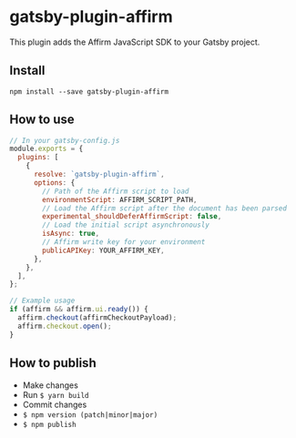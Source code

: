 # gatsby-plugin-affirm

This plugin adds the Affirm JavaScript SDK to your Gatsby project.

## Install

`npm install --save gatsby-plugin-affirm`

## How to use

```javascript
// In your gatsby-config.js
module.exports = {
  plugins: [
    {
      resolve: `gatsby-plugin-affirm`,
      options: {
        // Path of the Affirm script to load
        environmentScript: AFFIRM_SCRIPT_PATH,
        // Load the Affirm script after the document has been parsed
        experimental_shouldDeferAffirmScript: false,
        // Load the initial script asynchronously
        isAsync: true,
        // Affirm write key for your environment
        publicAPIKey: YOUR_AFFIRM_KEY,
      },
    },
  ],
};

// Example usage
if (affirm && affirm.ui.ready()) {
  affirm.checkout(affirmCheckoutPayload);
  affirm.checkout.open();
}
```

## How to publish

- Make changes
- Run `$ yarn build`
- Commit changes
- `$ npm version (patch|minor|major)`
- `$ npm publish`
